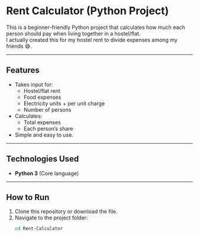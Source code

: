 # Rent Calculator (Python Project)

This is a beginner-friendly Python project that calculates how much each person should pay when living together in a hostel/flat.  
I actually created this for my hostel rent to divide expenses among my friends 😅.

---

## Features
- Takes input for:
  - Hostel/flat rent
  - Food expenses
  - Electricity units + per unit charge
  - Number of persons
- Calculates:
  - Total expenses
  - Each person’s share
- Simple and easy to use.

---

## Technologies Used
- **Python 3** (Core language)

---

##  How to Run
1. Clone this repository or download the file.
2. Navigate to the project folder:
   ```bash
   cd Rent-Calculator

